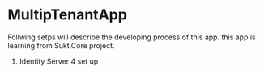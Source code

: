 # MultipTenantApp
Follwing setps will describe the developing process of this app. this app is learning from Sukt.Core project.
1. Identity Server 4 set up
